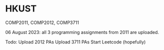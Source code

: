 # HKUST
COMP2011, COMP2012, COMP3711

06 August 2023:
all 3 programming assignments from 2011 are uploaded.

Todo:
Upload 2012 PAs
Upload 3711 PAs
Start Leetcode (hopefully)
